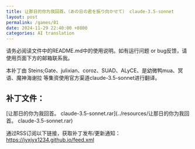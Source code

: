 ```yaml
---
title: 让那日的你为我回首。（あの日の君を振り向かせて） claude-3.5-sonnet
layout: post
permalink: /games/81
date: 2024-11-29 22:40:00 +0800
categories: AI translation
---
```



请务必阅读文件中的README.md中的使用说明。如有运行问题 or bug反馈，请使用页面下方的邮箱联系我。

本补丁由 Steins;Gate、julixian、coroz、SUAD、ALyCE、是幼微鸭mua、冥语、魔神海谢拉 等集资使用官方渠道claude-3.5-sonnet进行翻译。

## 补丁文件：

[让那日的你为我回首。 claude-3.5-sonnet.rar](../resources/让那日的你为我回首。 claude-3.5-sonnet.rar)

 

通过RSS订阅以下链接，获取补丁发布/更新通知：https://jyxjyx1234.github.io/feed.xml

